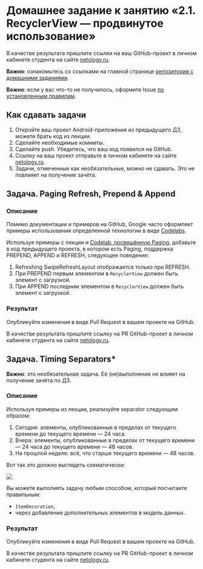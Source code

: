 # Домашнее задание к занятию «2.1. RecyclerView — продвинутое использование»

В качестве результата пришлите ссылки на ваш GitHub-проект в личном кабинете студента на сайте [netology.ru](https://netology.ru).

**Важно**: ознакомьтесь со ссылками на главной странице [репозитория с домашними заданиями](../README.md).

**Важно**: если у вас что-то не получилось, оформите Issue [по установленным правилам](../report-requirements.md).

## Как сдавать задачи

1. Откройте ваш проект Android-приложения из предыдущего ДЗ, можете брать код из лекции.
1. Сделайте необходимые коммиты.
1. Сделайте push. Убедитесь, что ваш код появился на GitHub.
1. Ссылку на ваш проект отправьте в личном кабинете на сайте [netology.ru](https://netology.ru).
1. Задачи, отмеченные как необязательные, можно не сдавать. Это не повлияет на получение зачёта.

## Задача. Paging Refresh, Prepend & Append

### Описание

Помимо документации и примеров на GitHub, Google часто оформляет примеры использования определенной технологии в виде [Codelabs](https://codelabs.developers.google.com/?cat=android).

Используя примеры с лекции и [Codelab, посвящённую Paging](https://developer.android.com/codelabs/android-paging), добавьте в код предыдущего проекта, в котором есть Paging, поддержка PREPEND, APPEND и REFRESH, следующее поведение:
1. Refreshing SwipeRefreshLayout отображается только при REFRESH.
1. При PREPEND первым элементом в `RecyclerView` должен быть элемент с загрузкой.
1. При APPEND последним элементом в `RecyclerView` должен быть элемент с загрузкой.

### Результат

Опубликуйте изменения в виде Pull Request в вашем проекте на GitHub.

В качестве результата пришлите ссылку на PR GitHub-проект в личном кабинете студента на сайте [netology.ru](https://netology.ru).

## Задача. Timing Separators*

**Важно**: это необязательная задача. Её (не)выполнение не влияет на получение зачёта по ДЗ.

### Описание

Используя примеры из лекции, реализуйте separator следующим образом:
1. Сегодня: элементы, опубликованные в пределах от текущего времени до текущего времени — 24 часа.
2. Вчера: элементы, опубликованные в пределах от текущего времени — 24 часа до текущего времени — 48 часов.
3. На прошлой неделе: всё, что старше текущего времени — 48 часов.

Вот так это должно выглядеть схематически:

![](pic/separators.png)

Вы можете выполнять задачу любым способом, который посчитаете правильным:
* `ItemDecoration`,
* через добавление дополнительных элементов в модель данных.

### Результат

Опубликуйте изменения в виде Pull Request в вашем проекте на GitHub.

В качестве результата пришлите ссылку на PR GitHub-проект в личном кабинете студента на сайте [netology.ru](https://netology.ru).